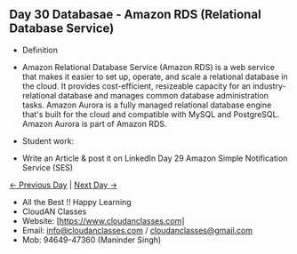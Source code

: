 ## Day 30 Databasae - Amazon RDS (Relational Database Service)

- Definition
  
- Amazon Relational Database Service (Amazon RDS) is a web service that makes it easier to set up, operate, and 
  scale a relational database in the cloud. It provides cost-efficient, resizeable capacity for an industry-    
  relational database and manages common database administration tasks. Amazon Aurora is a fully managed 
  relational database engine that's built for the cloud and compatible with MySQL and PostgreSQL. Amazon Aurora 
  is part of Amazon RDS.




- Student work:
- Write an Article & post it on LinkedIn Day 29 Amazon Simple Notification Service (SES)

[← Previous Day](../Day29/README.md) | [Next Day →](../Day31/README.md)

- All the Best !! Happy Learning
- CloudAN Classes
- Website: [https://www.cloudanclasses.com]
- Email: info@cloudanclasses.com / cloudanclasses@gmail.com
- Mob: 94649-47360 (Maninder Singh)

